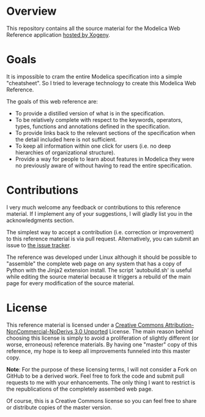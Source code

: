 Overview
========

This repository contains all the source material for the Modelica Web
Reference application [hosted by Xogeny](http://modref.xogeny.com).

Goals
=====

It is impossible to cram the entire Modelica specification into a
simple "cheatsheet".  So I tried to leverage technology to create
this Modelica Web Reference.

The goals of this web reference are:

  * To provide a distilled version of what is in the specification.
  * To be relatively complete with respect to the keywords, operators,
    types, functions and annotations defined in the specification.
  * To provide links back to the relevant sections of the
    specification when the detail included here is not sufficient.
  * To keep all information within one click for users (i.e. no deep
    hierarchies of organizational structure).
  * Provide a way for people to learn about features in Modelica they
    were no previously aware of without having to read the entire
    specification.

Contributions
=============

I very much welcome any feedback or contributions to this reference
material.  If I implement any of your suggestions, I will gladly list
you in the acknowledgments section.

The simplest way to accept a contribution (i.e. correction or
improvement) to this reference material is via pull request.
Alternatively, you can submit an issue to [the issue
tracker](http://github.com/xogeny/ModelicaWebRef/issues).

The reference was developed under Linux although it should be possible
to "assemble" the complete web page on any system that has a copy of
Python with the Jinja2 extension install.  The script 'autobuild.sh' is
useful while editing the source material because it triggers a rebuild
of the main page for every modification of the source material. 

License
=======

This reference material is licensed under a [Creative Commons
Attribution-NonCommercial-NoDerivs 3.0
Unported](http://creativecommons.org/licenses/by-nc-nd/3.0/deed.en_US)
License.  The main reason behind choosing this license is simply to
avoid a proliferation of slightly different (or worse, erroneous)
reference materials.  By having one "master" copy of this reference, my
hope is to keep all improvements funneled into this master copy.

**Note**: For the purpose of these licensing terms, I will not
	  consider a Fork on GitHub to be a derived work.  Feel free
	  to fork the code and submit pull requests to me with your
	  enhancements.  The only thing I want to restrict is the
	  republications of the completely assembed web page.

Of course, this is a Creative Commons license so you can feel free to
share or distribute copies of the master version.
